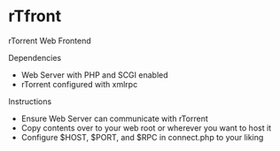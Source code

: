 # rTfront
rTorrent Web Frontend


Dependencies
 - Web Server with PHP and SCGI enabled
 - rTorrent configured with xmlrpc


Instructions
 - Ensure Web Server can communicate with rTorrent
 - Copy contents over to your web root or wherever you want to host it
 - Configure $HOST, $PORT, and $RPC in connect.php to your liking
